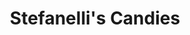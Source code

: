 ---
title: "Stefanelli's Candies"
url: /erie/stefanellis-candies-west-8th-street/
shop: chocolate
---